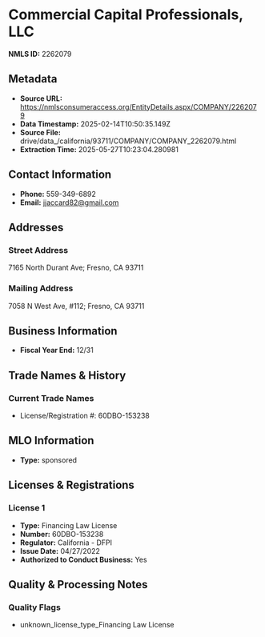 # Commercial Capital Professionals, LLC

**NMLS ID:** 2262079

## Metadata
- **Source URL:** https://nmlsconsumeraccess.org/EntityDetails.aspx/COMPANY/2262079
- **Data Timestamp:** 2025-02-14T10:50:35.149Z
- **Source File:** drive/data_/california/93711/COMPANY/COMPANY_2262079.html
- **Extraction Time:** 2025-05-27T10:23:04.280981

## Contact Information
- **Phone:** 559-349-6892
- **Email:** jjaccard82@gmail.com

## Addresses
### Street Address
7165 North Durant Ave; Fresno, CA 93711

### Mailing Address
7058 N West Ave, #112; Fresno, CA 93711

## Business Information
- **Fiscal Year End:** 12/31

## Trade Names & History
### Current Trade Names
- License/Registration #: 60DBO-153238

## MLO Information
- **Type:** sponsored

## Licenses & Registrations

### License 1
- **Type:** Financing Law License
- **Number:** 60DBO-153238
- **Regulator:** California - DFPI
- **Issue Date:** 04/27/2022
- **Authorized to Conduct Business:** Yes

## Quality & Processing Notes
### Quality Flags
- unknown_license_type_Financing Law License
